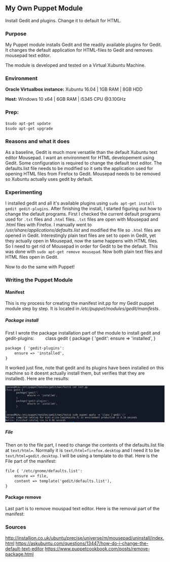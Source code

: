 ## My Own Puppet Module
Install Gedit and plugins. Change it to default for HTML.

### Purpose
My Puppet module installs Gedit and the readily available plugins for Gedit. It changes the default application for HTML-files to Gedit and removes mousepad text editor.

The module is developed and tested on a Virtual Xubuntu Machine.

### Environment
**Oracle Virtualbox instance:** Xubuntu 16.04 | 1GB RAM | 8GB  HDD

**Host:** Windows 10 x64 | 6GB RAM | i5345 CPU @3.10GHz

### Prep:
    $sudo apt-get update
    $sudo apt-get upgrade

### Reasons and what it does
As a baseline, Gedit is much more versatile than the default Xubuntu text editor Mousepad. I want an environment for HTML developement using Gedit. Some configuration is required to change the default text editor. The defaults.list file needs to be modified so it sets the application used for opening HTML files from Firefox to Gedit. Mousepad needs to be removed so Xubuntu actually uses gedit by default.

### Experimenting
I installed gedit and all it's available plugins using `sudo apt-get install gedit gedit-plugins`. After finishing the install, I started figuring out how to change the default programs. First I checked the current default programs used for `.txt` files and `.html` files. `.txt` files are open with Mousepad and .html files with Firefox. I manually went to */usr/share/applications/defaults.list* and modified the file so `.html` files are opened in Gedit. Interestingly plain text files are set to open in Gedit, yet they actually open in Mousepad, now the same happens with HTML files. So I need to get rid of Mousepad in order for Gedit to be the default. This was done with `sudo apt-get remove mousepad`. Now both plain text files and HTML files open in Gedit.

Now to do the same with Puppet!

### Writing the Puppet Module

#### Manifest
This is my process for creating the manifest init.pp for my Gedit puppet module step by step. It is located in */etc/puppet/modules/gedit/manifests*.

##### Package install
First I wrote the package installation part of the module to install gedit and gedit-plugins:
        
    class gedit {
	package { 'gedit':
		ensure => 'installed',
	}

	package { 'gedit-plugins':
		ensure => 'installed',
	}

It worked just fine, note that gedit and its plugins have been installed on this machine so it doesnt actually install them, but verifies that they are installed). Here are the results:

![alt-text](https://github.com/Platypys/Linux-Centralized-Management/blob/master/Own%20Puppet%20Module/img/package.PNG "Packages")
##### File
Then on to the file part, I need to change the contents of the defaults.list file at `text/html=`. Normally it is `text/html=firefox.desktop` and I need it to be `text/html=gedit.desktop`. I will be using a template to do that. Here is the File part of the manifest:

    file { '/etc/gnome/defaults.list':
		ensure => file,
		content => template('gedit/defaults.list'),
	}

#### Package remove
Last part is to remove mouspad text editor. Here is the removal part of the manifest:
        
        
        
### Sources
http://installion.co.uk/ubuntu/precise/universe/m/mousepad/uninstall/index.html
https://askubuntu.com/questions/13447/how-do-i-change-the-default-text-editor
https://www.puppetcookbook.com/posts/remove-package.html
